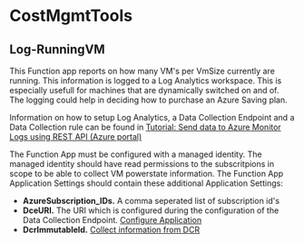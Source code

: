 # CostMgmtTools

## Log-RunningVM
This Function app reports on how many VM's per VmSize currently are running. This information is logged to a Log Analytics workspace. This is especially usefull for machines that are dynamically switched on and of. The logging could help in deciding how to purchase an Azure Saving plan. 

Information on how to setup Log Analytics, a Data Collection Endpoint and a Data Collection rule can be found in [Tutorial: Send data to Azure Monitor Logs using REST API (Azure portal)](https://learn.microsoft.com/en-us/azure/azure-monitor/logs/tutorial-logs-ingestion-portal)

The Function App must be configured with a managed identity. 
The managed identity should have read permissions to the subscritpions in scope to be able to collect VM powerstate information.
The Function App Application Settings should contain these additional Application Settings:
- **AzureSubscription_IDs.** A comma seperated list of subscription id's 
- **DceURI.** The URI which is configured during the configuration of the Data Collection Endpoint. [Configure Application](https://learn.microsoft.com/en-us/azure/azure-monitor/logs/tutorial-logs-ingestion-portal#configure-application) 
- **DcrImmutableId.** [Collect information from DCR](https://learn.microsoft.com/en-us/azure/azure-monitor/logs/tutorial-logs-ingestion-portal#collect-information-from-dcr)


